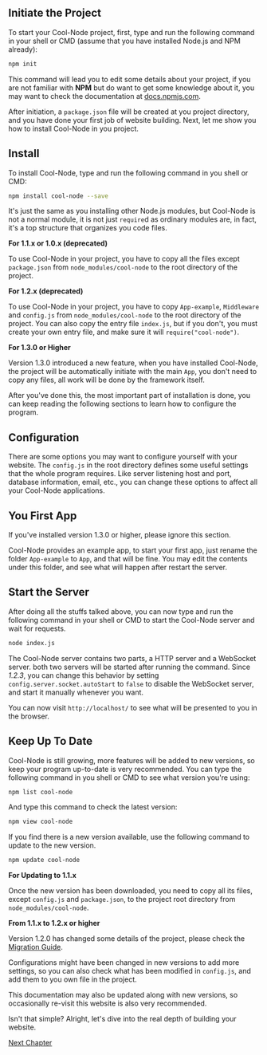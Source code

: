## Initiate the Project

To start your Cool-Node project, first, type and run the following command in 
your shell or CMD (assume that you have installed Node.js and NPM already):

```sh
npm init
```

This command will lead you to edit some details about your project, if you are
not familiar with **NPM** but do want to get some knowledge about it, you may 
want to check the documentation at [docs.npmjs.com](https://docs.npmjs.com/).

After initiation, a `package.json` file will be created at you project 
directory, and you have done your first job of website building. Next, let me 
show you how to install Cool-Node in you project.

## Install

To install Cool-Node, type and run the following command in you shell or 
CMD:

```sh
npm install cool-node --save
```

It's just the same as you installing other Node.js modules, but Cool-Node is 
not a normal module, it is not just `require`d as ordinary modules are, in 
fact, it's a top structure that organizes you code files.

**For 1.1.x or 1.0.x (deprecated)**

To use Cool-Node in your project, you have to copy all the files except 
`package.json` from `node_modules/cool-node` to the root directory of the 
project.

**For 1.2.x (deprecated)**

To use Cool-Node in your project, you have to copy `App-example`, `Middleware`
and `config.js` from `node_modules/cool-node` to the root directory of the 
project. You can also copy the entry file `index.js`, but if you don't, you 
must create your own entry file, and make sure it will `require("cool-node")`.

**For 1.3.0 or Higher**

Version 1.3.0 introduced a new feature, when you have installed Cool-Node, the
project will be automatically initiate with the main `App`, you don't need to 
copy any files, all work will be done by the framework itself.

After you've done this, the most important part of installation is done, you 
can keep reading the following sections to learn how to configure the program.

## Configuration

There are some options you may want to configure yourself with your website. 
The `config.js` in the root directory defines some useful settings that the 
whole program requires. Like server listening host and port, database 
information, email, etc., you can change these options to affect all your 
Cool-Node applications.

## You First App

If you've installed version 1.3.0 or higher, please ignore this section.

Cool-Node provides an example app, to start your first app, just rename the 
folder `App-example` to `App`, and that will be fine. You may edit the 
contents under this folder, and see what will happen after restart the server.

## Start the Server

After doing all the stuffs talked above, you can now type and run the 
following command in your shell or CMD to start the Cool-Node server and wait 
for requests.

```sh
node index.js
```

The Cool-Node server contains two parts, a HTTP server and a WebSocket server.
both two servers will be started after running the command. Since *1.2.3*, you
can change this behavior by setting `config.server.socket.autoStart` to 
`false` to disable the WebSocket server, and start it manually whenever you 
want.

You can now visit `http://localhost/` to see what will be presented to you in 
the browser.

## Keep Up To Date

Cool-Node is still growing, more features will be added to new versions, so
keep your program up-to-date is very recommended. You can type the following 
command in you shell or CMD to see what version you're using:

```sh
npm list cool-node
```

And type this command to check the latest version:

```sh
npm view cool-node
```

If you find there is a new version available, use the following command to 
update to the new version.

```sh
npm update cool-node
```

**For Updating to 1.1.x**

Once the new version has been downloaded, you need to copy all its files, 
except `config.js` and `package.json`, to the project root directory from 
`node_modules/cool-node`.

**From 1.1.x to 1.2.x or higher**

Version 1.2.0 has changed some details of the project, please check the 
[Migration Guide](/Docs/MigrationGuide).

Configurations might have been changed in new versions to add more settings, 
so you can also check what has been modified in `config.js`, and add them to 
you own file in the project.

This documentation may also be updated along with new versions, so 
occasionally re-visit this website is also very recommended. 

Isn't that simple? Alright, let's dive into the real depth of building your 
website.

[Next Chapter](Concepts)